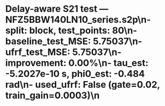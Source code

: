 # Delay-aware S21 test — NFZ5BBW140LN10_series.s2p\n- split: block, test_points: 80\n- baseline_test_MSE: 5.75037\n- ufrf_test_MSE: 5.75037\n- improvement: 0.00%\n- tau_est: -5.2027e-10 s, phi0_est: -0.484 rad\n- used_ufrf: False (gate=0.02, train_gain=0.0003)\n